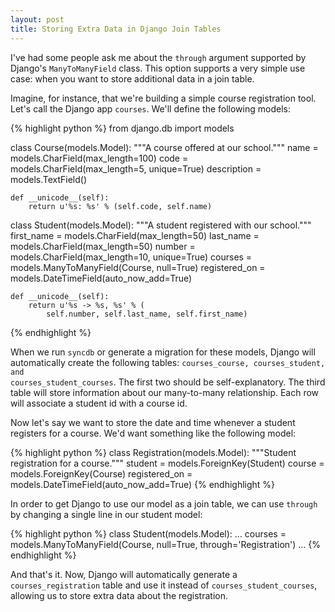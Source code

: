 ```yaml
---
layout: post
title: Storing Extra Data in Django Join Tables
---
```


I've had some people ask me about the <code>through</code> argument supported by Django's <code>ManyToManyField</code> class. This option supports a very simple use case: when you want to store additional data in a join table.

Imagine, for instance, that we're building a simple course registration tool. Let's call the Django app <code>courses</code>. We'll define the following models:

{% highlight python %}
from django.db import models

class Course(models.Model):
    """A course offered at our school."""
    name = models.CharField(max_length=100)
    code = models.CharField(max_length=5, unique=True)
    description = models.TextField()

    def __unicode__(self):
        return u'%s: %s' % (self.code, self.name)


class Student(models.Model):
    """A student registered with our school."""
    first_name = models.CharField(max_length=50)
    last_name = models.CharField(max_length=50)
    number = models.CharField(max_length=10, unique=True)
    courses = models.ManyToManyField(Course, null=True)
    registered_on = models.DateTimeField(auto_now_add=True)

    def __unicode__(self):
        return u'%s -> %s, %s' % (
            self.number, self.last_name, self.first_name)
{% endhighlight %}

When we run <code>syncdb</code> or generate a migration for these
models, Django will automatically create the following tables:
<code>courses_course, courses_student, and
courses_student_courses</code>. The first two should be
self-explanatory. The third table will store information about our
many-to-many relationship. Each row will associate a student id with a
course id.

Now let's say we want to store the date and time whenever a student
registers for a course. We'd want something like the following model:

{% highlight python %}
class Registration(models.Model):
    """Student registration for a course."""
    student = models.ForeignKey(Student)
    course = models.ForeignKey(Course)
    registered_on = models.DateTimeField(auto_now_add=True)
{% endhighlight %}

In order to get Django to use our model as a join table, we can use
<code>through</code> by changing a single line in our student model:

{% highlight python %}
class Student(models.Model):
    ...
    courses = models.ManyToManyField(Course, null=True,
        through='Registration')
    ...
{% endhighlight %}

And that's it. Now, Django will automatically generate a <code>courses_registration</code>
table and use it instead of <code>courses_student_courses</code>, allowing us to store
extra data about the registration.